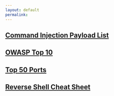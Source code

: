 ```yaml
---
layout: default
permalink:
---
```

## [Command Injection Payload List](/Command-Injection-Payload-List/)

## [OWASP Top 10](/OWASP-Top-Ten/)

## [Top 50 Ports](/Port-List/)

## [Reverse Shell Cheat Sheet](/Reverse-Shell-Cheat-Sheet/) 

